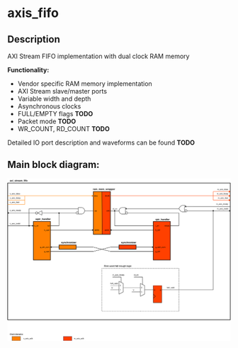 # axis_fifo

## Description
AXI Stream FIFO implementation with dual clock RAM memory

**Functionality:**
- Vendor specific RAM memory implementation
- AXI Stream slave/master ports
- Variable width and depth
- Asynchronous clocks 
- FULL/EMPTY flags **TODO**
- Packet mode **TODO**
- WR_COUNT, RD_COUNT **TODO**



Detailed IO port description and waveforms can be found **TODO**

## Main block diagram:

![top.svg](doc/top.svg)

